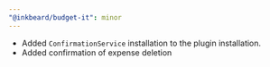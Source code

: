 ```yaml
---
"@inkbeard/budget-it": minor
---
```


- Added `ConfirmationService` installation to the plugin installation.
- Added confirmation of expense deletion
